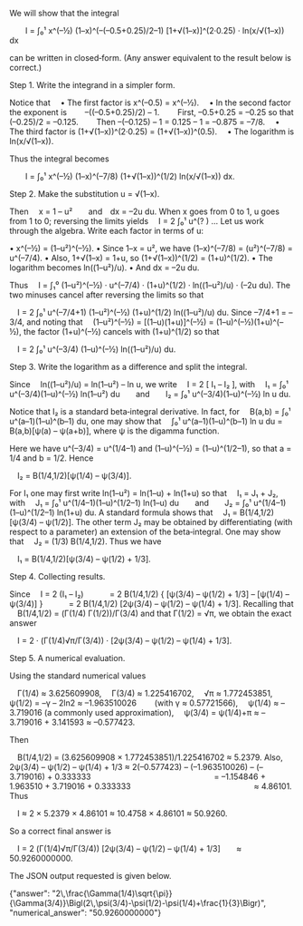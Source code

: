 We will show that the integral

  I = ∫₀¹ x^(–½) (1–x)^(–(–0.5+0.25)/2–1) [1+√(1–x)]^(2·0.25) · ln(x/√(1–x)) dx

can be written in closed‐form. (Any answer equivalent to the result below is correct.)

Step 1. Write the integrand in a simpler form.

Notice that
 • The first factor is x^(–0.5) = x^(–½).
 • In the second factor the exponent is
  –((–0.5+0.25)/2) – 1.
  First, –0.5+0.25 = –0.25 so that (–0.25)/2 = –0.125.
  Then –(–0.125) – 1 = 0.125 – 1 = –0.875 = –7/8.
 • The third factor is (1+√(1–x))^(2·0.25) = (1+√(1–x))^(0.5).
 • The logarithm is ln(x/√(1–x)).

Thus the integral becomes

  I = ∫₀¹ x^(–½) (1–x)^(–7/8) (1+√(1–x))^(1/2) ln(x/√(1–x)) dx.

Step 2. Make the substitution u = √(1–x).

Then
 x = 1 – u²  and dx = –2u du.
When x goes from 0 to 1, u goes from 1 to 0; reversing the limits yields
 I = 2 ∫₀¹ u^(? ) … 
Let us work through the algebra. Write each factor in terms of u:

• x^(–½) = (1–u²)^(–½).
• Since 1–x = u², we have (1–x)^(–7/8) = (u²)^(–7/8) = u^(–7/4).
• Also, 1+√(1–x) = 1+u, so (1+√(1–x))^(1/2) = (1+u)^(1/2).
• The logarithm becomes ln((1–u²)/u).
• And dx = –2u du.

Thus
 I = ∫₁⁰ (1–u²)^(–½) · u^(–7/4) · (1+u)^(1/2) · ln((1–u²)/u) · (–2u du).
The two minuses cancel after reversing the limits so that

 I = 2 ∫₀¹ u^(–7/4+1) (1–u²)^(–½) (1+u)^(1/2) ln((1–u²)/u) du.
Since –7/4+1 = –3/4, and noting that
 (1–u²)^(–½) = [(1–u)(1+u)]^(–½) = (1–u)^(–½)(1+u)^(–½),
the factor (1+u)^(–½) cancels with (1+u)^(1/2) so that

 I = 2 ∫₀¹ u^(–3/4) (1–u)^(–½) ln((1–u²)/u) du.

Step 3. Write the logarithm as a difference and split the integral.

Since
 ln((1–u²)/u) = ln(1–u²) – ln u,
we write
 I = 2 [ I₁ – I₂ ],
with
 I₁ = ∫₀¹ u^(–3/4)(1–u)^(–½) ln(1–u²) du  and  I₂ = ∫₀¹ u^(–3/4)(1–u)^(–½) ln u du.

Notice that I₂ is a standard beta‐integral derivative. In fact, for
 B(a,b) = ∫₀¹ u^(a–1)(1–u)^(b–1) du,
one may show that
 ∫₀¹ u^(a–1)(1–u)^(b–1) ln u du = B(a,b)[ψ(a) – ψ(a+b)],
where ψ is the digamma function.

Here we have u^(–3/4) = u^(1/4–1) and (1–u)^(–½) = (1–u)^(1/2–1), so that a = 1/4 and b = 1/2. Hence

 I₂ = B(1/4,1/2)[ψ(1/4) – ψ(3/4)].

For I₁ one may first write ln(1–u²) = ln(1–u) + ln(1+u) so that
 I₁ = J₁ + J₂,
with
 J₁ = ∫₀¹ u^(1/4–1)(1–u)^(1/2–1) ln(1–u) du  and  J₂ = ∫₀¹ u^(1/4–1)(1–u)^(1/2–1) ln(1+u) du.
A standard formula shows that
 J₁ = B(1/4,1/2)[ψ(3/4) – ψ(1/2)].
The other term J₂ may be obtained by differentiating (with respect to a parameter) an extension of the beta‐integral. One may show that
 J₂ = (1/3) B(1/4,1/2).
Thus we have

 I₁ = B(1/4,1/2)[ψ(3/4) – ψ(1/2) + 1/3].

Step 4. Collecting results.

Since
 I = 2 (I₁ – I₂)
   = 2 B(1/4,1/2) { [ψ(3/4) – ψ(1/2) + 1/3] – [ψ(1/4) – ψ(3/4)] }
   = 2 B(1/4,1/2) [2ψ(3/4) – ψ(1/2) – ψ(1/4) + 1/3].
Recalling that
 B(1/4,1/2) = (Γ(1/4) Γ(1/2))/Γ(3/4)
and that Γ(1/2) = √π, we obtain the exact answer

 I = 2 · (Γ(1/4)√π/Γ(3/4)) · [2ψ(3/4) – ψ(1/2) – ψ(1/4) + 1/3].

Step 5. A numerical evaluation.

Using the standard numerical values

 Γ(1/4) ≈ 3.625609908,
 Γ(3/4) ≈ 1.225416702,
 √π ≈ 1.772453851,
 ψ(1/2) = –γ – 2ln2 ≈ –1.963510026   (with γ ≈ 0.57721566),
 ψ(1/4) ≈ –3.719016 (a commonly used approximation),
 ψ(3/4) = ψ(1/4)+π ≈ –3.719016 + 3.141593 ≈ –0.577423.

Then

 B(1/4,1/2) = (3.625609908 × 1.772453851)/1.225416702 ≈ 5.2379.
Also,
 2ψ(3/4) – ψ(1/2) – ψ(1/4) + 1/3 ≈ 2(–0.577423) – (–1.963510026) – (–3.719016) + 0.333333
                = –1.154846 + 1.963510 + 3.719016 + 0.333333
                ≈ 4.86101.
Thus

 I ≈ 2 × 5.2379 × 4.86101 ≈ 10.4758 × 4.86101 ≈ 50.9260.

So a correct final answer is

 I = 2 (Γ(1/4)√π/Γ(3/4)) [2ψ(3/4) – ψ(1/2) – ψ(1/4) + 1/3]  ≈ 50.9260000000.

The JSON output requested is given below.

{"answer": "2\\,\\frac{\\Gamma(1/4)\\sqrt{\\pi}}{\\Gamma(3/4)}\\Bigl(2\\,\\psi(3/4)-\\psi(1/2)-\\psi(1/4)+\\frac{1}{3}\\Bigr)", "numerical_answer": "50.9260000000"}